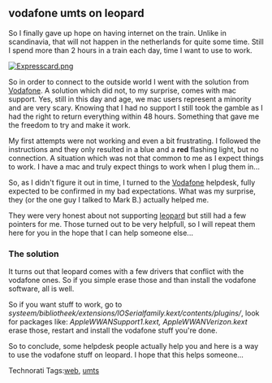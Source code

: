 <article><h2>vodafone umts on leopard</h2><p>So I finally gave up hope on having internet on the train. Unlike in scandinavia, that will not happen in the netherlands for quite some time. Still I spend more than 2 hours in a train each day, time I want to use to work.</p><a href="http://www.flickr.com/photos/57462165@N00/2200707909" title="View 'Expresscard.png' on Flickr.com"><img src="http://static.flickr.com/2215/2200707909_a98d0f2088.jpg" alt="Expresscard.png" /></a><p>So in order to connect to the outside world I went with the solution from <a href="http://www.vodafone.nl/shop/package/phonePackege.jsp?catId=cat12850007&confSkuId=sku14250045&_requestid=1007970">Vodafone</a>. A solution which did not, to my surprise, comes with mac support. Yes, still in this day and age, we mac users represent a minority and are very scary. Knowing that I had no support I still took the gamble as I had the right to return everything within 48 hours. Something that gave me the freedom to try and make it work.</p><p>My first attempts were not working and even a bit frustrating. I followed the instructions and they only resulted in a blue and a <strong>red</strong> flashing light, but no connection. A situation which was not that common to me as I expect things to work. I have a mac and truly expect things to work when I plug them in...</p><p>So, as I didn't figure it out in time, I turned to the <a href="http://www.vodafone.nl/zakelijk/klantenservice/contact">Vodafone</a> helpdesk, fully expected to be confirmed in my bad expectations. What was my surprise, they (or the one guy I talked to Mark B.) actually helped me.</p><p>They were very honest about not supporting <a href="http://www.apple.com/nl/macosx/">leopard</a> but still had a few pointers for me. Those turned out to be very helpfull, so I will repeat them here for you in the hope that I can help someone else...</p><h3>The solution</h3><p>It turns out that leopard comes with a few drivers that conflict with the vodafone ones. So if you simple erase those and than install the vodafone software, all is well.</p><p>So if you want stuff to work, go to <em>systeem/bibliotheek/extensions/IOSerialfamily.kext/contents/plugins/</em>, look for packages like: <em>AppleWWANSupport1.kext, AppleWWANVerizon.kext</em> erase those, restart and install the vodafone stuff you're done.</p><p>So to conclude, some helpdesk people actually help you and here is a way to use the vodafone stuff on leopard. I hope that this helps someone...</p><!-- Technorati Tags Start --><p>Technorati Tags:<a href="http://technorati.com/tag/web" rel="tag">web</a>, <a href="http://technorati.com/tag/umts" rel="tag">umts</a></p><!-- Technorati Tags End --></article>